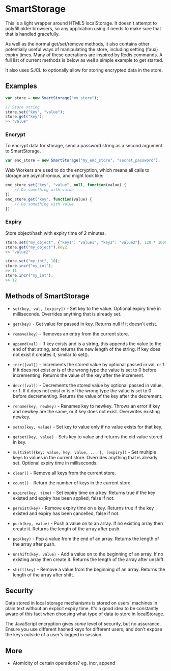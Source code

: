 SmartStorage
============

This is a light wrapper around HTML5 localStorage. It doesn't attempt to polyfill older browsers, so any application using it needs to make sure that that is handled gracefully.

As well as the normal get/set/remove methods, it also contains other potentially useful ways of manipulating the store, including setting (faux) expiry times. Many of these operations are inspired by Redis commands. A full list of current methods is below as well a simple example to get started.

It also uses SJCL to optionally allow for storing encrypted data in the store.

Examples
--------
```javascript
var store = new SmartStorage("my_store");

// Store string
store.set("key", "value");
store.get("key");
>> "value"
```

### Encrypt

To encrypt data for storage, send a password string as a second argument to SmartStorage.

```javascript
var enc_store = new SmartStorage("my_enc_store", "secret_password");
```

Web Workers are used to do the encryption, which means all calls to storage are asynchronous, and might look like:

```javascript
enc_store.set("key", "value", null, function(value) {
    // Do something with value
})
enc_store.get("key", function(value) {
    // Do something with value
})
```


### Expiry

Store object/hash with expiry time of 2 minutes.

```javascript
store.set("my_object", {"key1": "value1", "key2": "value2"}, 120 * 1000); // Expires in 120*1000 = 2 minutes.
store.get("my_object").key2;
>> "value2"

store.set("my_int", 10);
store.incr("my_int");
>> 11
store.incr("my_int");
>> 12
```

Methods of SmartStorage
-----------------------

* `set(key, val, [expiry])` - Set key to the value. Optional expiry time in milliseconds. Overrides anything that is already set.

* `get(key)` - Get value for passed in key. Returns null if it doesn't exist.

* `remove(key)` - Removes an entry from the current store.

* `append(val)` - If key exists and is a string, this appends the value to the end of that string, and returns the new length of the string. If key does not exist it creates it, similar to set().

* `incr([val])` - Increments the stored value by optional passed in val, or 1. If it does not exist or is of the wrong type the value is set to 0 before incrementing. Returns the value of the key after the increment.

* `decr([val])` - Decrements the stored value by optional passed in value, or 1. If it does not exist or is of the wrong type the value is set to 0 before decrementing. Returns the value of the key after the decrement.

* `rename(key, newkey)` - Renames key to newkey. Throws an error if key and newkey are the same, or if key does not exist. Overwrites existing newkey.

* `setnx(key, value)` - Set key to value only if no value exists for that key.

* `getset(key, value)` - Sets key to value and returns the old value stored in key.

* `multiSet({key: value, key: value, ... }, [expiry])` - Set multiple keys to values in the current store. Overrides anything that is already set. Optional expiry time in milliseconds.

* `clear()` - Remove all keys from the current store.

* `count()` - Return the number of keys in the current store.

* `expire(key, time)` - Set expiry time on a key. Returns true if the key existed and expiry has been applied, false if not.

* `persist(key)` - Remove expiry time on a key. Returns true if the key existed and expiry has been cancelled, false if not.

* `push(key, value)` - Push a value on to an array. If no existing array then create it. Returns the length of the array after push.

* `pop(key)` - Pop a value from the end of an array. Returns the length of the array after push.

* `unshift(key, value)` - Add a value on to the beginning of an array. If no existing array then create it. Returns the length of the array after unshift.

* `shift(key)` - Remove a value from the beginning of an array. Returns the length of the array after shift.

Security
--------

Data stored in local storage mechanisms is stored on users' machines in plain text without an explicit expiry time. It's a good idea to be constantly aware of this fact when choosing what type of data to store in localStorage.

The JavaScript encryption gives *some* level of security, but no assurance. Ensure you use different hashed keys for different users, and don't expose the keys outside of a user's logged in session.

More
----
- Atomicity of certain operations? eg. incr, append
